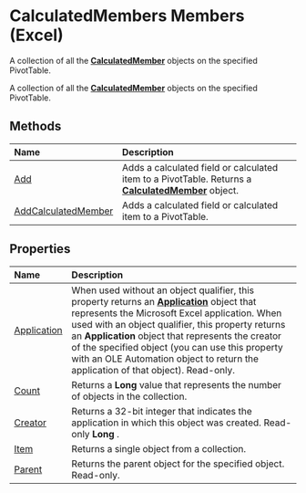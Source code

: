 
# CalculatedMembers Members (Excel)
A collection of all the  **[CalculatedMember](3c664ac6-e2f8-f631-006d-6a16c380641e.md)** objects on the specified PivotTable.

A collection of all the  **[CalculatedMember](3c664ac6-e2f8-f631-006d-6a16c380641e.md)** objects on the specified PivotTable.


## Methods



|**Name**|**Description**|
|:-----|:-----|
|[Add](8c6591bb-3906-6682-4dc7-89ffc2ae74f3.md)|Adds a calculated field or calculated item to a PivotTable. Returns a  **[CalculatedMember](07a1f8df-107e-a5fd-3d15-dfc92916c4c6.md)** object.|
|[AddCalculatedMember](61e3fdf5-f7e3-9d7f-4449-1f4408251422.md)|Adds a calculated field or calculated item to a PivotTable.|

## Properties



|**Name**|**Description**|
|:-----|:-----|
|[Application](eafa8e3d-d640-8621-c720-034f1773bb14.md)|When used without an object qualifier, this property returns an  **[Application](19b73597-5cf9-4f56-8227-b5211f657f6f.md)** object that represents the Microsoft Excel application. When used with an object qualifier, this property returns an **Application** object that represents the creator of the specified object (you can use this property with an OLE Automation object to return the application of that object). Read-only.|
|[Count](d784b90b-3d89-4c73-43c5-f5d5861e8269.md)|Returns a  **Long** value that represents the number of objects in the collection.|
|[Creator](a743dd00-e7f5-236f-989c-e1e442389d08.md)|Returns a 32-bit integer that indicates the application in which this object was created. Read-only  **Long** .|
|[Item](82ba55c7-0c16-df11-ac32-40868f57d2e1.md)|Returns a single object from a collection.|
|[Parent](c23a3b8d-4a6d-3dce-f5a9-c5e43716e28f.md)|Returns the parent object for the specified object. Read-only.|
